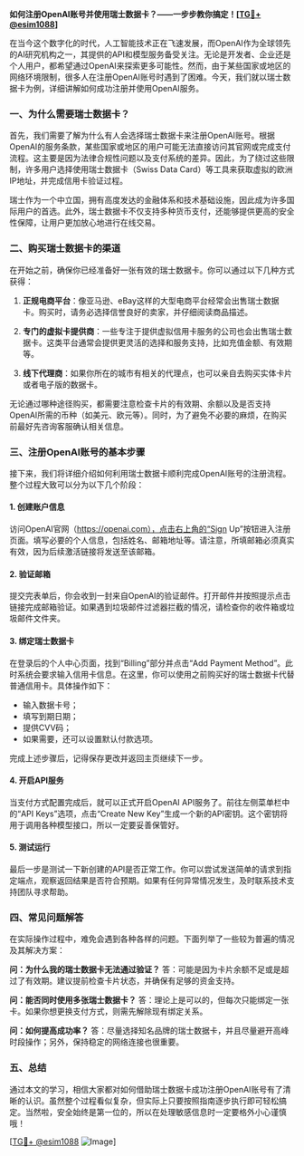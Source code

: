 **如何注册OpenAI账号并使用瑞士数据卡？——一步步教你搞定！[[TG💪+ @esim1088](https://t.me/s/esim1088)]**

在当今这个数字化的时代，人工智能技术正在飞速发展，而OpenAI作为全球领先的AI研究机构之一，其提供的API和模型服务备受关注。无论是开发者、企业还是个人用户，都希望通过OpenAI来探索更多可能性。然而，由于某些国家或地区的网络环境限制，很多人在注册OpenAI账号时遇到了困难。今天，我们就以瑞士数据卡为例，详细讲解如何成功注册并使用OpenAI服务。

### 一、为什么需要瑞士数据卡？

首先，我们需要了解为什么有人会选择瑞士数据卡来注册OpenAI账号。根据OpenAI的服务条款，某些国家或地区的用户可能无法直接访问其官网或完成支付流程。这主要是因为法律合规性问题以及支付系统的差异。因此，为了绕过这些限制，许多用户选择使用瑞士数据卡（Swiss Data Card）等工具来获取虚拟的欧洲IP地址，并完成信用卡验证过程。

瑞士作为一个中立国，拥有高度发达的金融体系和技术基础设施，因此成为许多国际用户的首选。此外，瑞士数据卡不仅支持多种货币支付，还能够提供更高的安全性保障，让用户更加放心地进行在线交易。

### 二、购买瑞士数据卡的渠道

在开始之前，确保你已经准备好一张有效的瑞士数据卡。你可以通过以下几种方式获得：

1. **正规电商平台**：像亚马逊、eBay这样的大型电商平台经常会出售瑞士数据卡。购买时，请务必选择信誉良好的卖家，并仔细阅读商品描述。
   
2. **专门的虚拟卡提供商**：一些专注于提供虚拟信用卡服务的公司也会出售瑞士数据卡。这类平台通常会提供更灵活的选择和服务支持，比如充值金额、有效期等。

3. **线下代理商**：如果你所在的城市有相关的代理点，也可以亲自去购买实体卡片或者电子版的数据卡。

无论通过哪种途径购买，都需要注意检查卡片的有效期、余额以及是否支持OpenAI所需的币种（如美元、欧元等）。同时，为了避免不必要的麻烦，在购买前最好先咨询客服确认相关信息。

### 三、注册OpenAI账号的基本步骤

接下来，我们将详细介绍如何利用瑞士数据卡顺利完成OpenAI账号的注册流程。整个过程大致可以分为以下几个阶段：

#### 1. 创建账户信息

访问OpenAI官网（https://openai.com），点击右上角的“Sign Up”按钮进入注册页面。填写必要的个人信息，包括姓名、邮箱地址等。请注意，所填邮箱必须真实有效，因为后续激活链接将发送至该邮箱。

#### 2. 验证邮箱

提交完表单后，你会收到一封来自OpenAI的验证邮件。打开邮件并按照提示点击链接完成邮箱验证。如果遇到垃圾邮件过滤器拦截的情况，请检查你的收件箱或垃圾邮件文件夹。

#### 3. 绑定瑞士数据卡

在登录后的个人中心页面，找到“Billing”部分并点击“Add Payment Method”。此时系统会要求输入信用卡信息。在这里，你可以使用之前购买好的瑞士数据卡代替普通信用卡。具体操作如下：

- 输入数据卡号；
- 填写到期日期；
- 提供CVV码；
- 如果需要，还可以设置默认付款选项。

完成上述步骤后，记得保存更改并返回主页继续下一步。

#### 4. 开启API服务

当支付方式配置完成后，就可以正式开启OpenAI API服务了。前往左侧菜单栏中的“API Keys”选项，点击“Create New Key”生成一个新的API密钥。这个密钥将用于调用各种模型接口，所以一定要妥善保管好。

#### 5. 测试运行

最后一步是测试一下新创建的API是否正常工作。你可以尝试发送简单的请求到指定端点，观察返回结果是否符合预期。如果有任何异常情况发生，及时联系技术支持团队寻求帮助。

### 四、常见问题解答

在实际操作过程中，难免会遇到各种各样的问题。下面列举了一些较为普遍的情况及其解决方案：

**问：为什么我的瑞士数据卡无法通过验证？**
答：可能是因为卡片余额不足或是超过了有效期。建议提前检查卡片状态，并确保有足够的资金支持。

**问：能否同时使用多张瑞士数据卡？**
答：理论上是可以的，但每次只能绑定一张卡。如果你想更换支付方式，则需先解除现有绑定关系。

**问：如何提高成功率？**
答：尽量选择知名品牌的瑞士数据卡，并且尽量避开高峰时段操作；另外，保持稳定的网络连接也很重要。

### 五、总结

通过本文的学习，相信大家都对如何借助瑞士数据卡成功注册OpenAI账号有了清晰的认识。虽然整个过程看似复杂，但实际上只要按照指南逐步执行即可轻松搞定。当然啦，安全始终是第一位的，所以在处理敏感信息时一定要格外小心谨慎哦！

[[TG💪+ @esim1088](https://t.me/s/esim1088) ![Image](https://i.postimg.cc/4NQfJmqS/Snipaste-2025-05-13-00-14-12.png)]